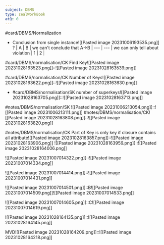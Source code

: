 ```yaml
---
subject: DBMS
type: zealWorkBook
atQ: 0
---
```

#card/DBMS/Normalization


- Conclusion from single instance![[Pasted image 20231006193535.png]]
?
  | A   | B   | we can't conclude that A->B
  | --- | --- | we can only tell about violation
  | 1  | 2   | <!--SR:!2023-12-30,48,308-->


#card/DBMS/normalisation/CK  Find Key![[Pasted image 20231028163523.png]]::![[Pasted image 20231028163539.png]] <!--SR:!2023-12-19,11,253-->

#card/DBMS/normalisation/CK  Number of Keys![[Pasted image 20231028163622.png]]::![[Pasted image 20231028163630.png]] <!--SR:!2023-12-20,12,253-->

- #card/DBMS/normalisation/SK  number of superkeys![[Pasted image 20231028163705.png]]::![[Pasted image 20231028163713.png]] <!--SR:!2023-12-29,21,288-->


#notes/DBMS/normalisation/SK ![[Pasted image 20231006213054.png]]::![[Pasted image 20231006213111.png]] 
#notes/DBMS/normalisation/CK![[Pasted image 20231028163808.png]]::![[Pasted image 20231028163820.png]]

#notes/DBMS/normalisation/CK  Part of Key is only key if closure contains all attribute![[Pasted image 20231028163857.png]]::![[Pasted image 20231028163906.png]] 
![[Pasted image 20231028163956.png]]::![[Pasted image 20231028164006.png]] <!--SR:!2024-01-24,53,308-->

![[Pasted image 20231007014322.png]]::![[Pasted image 20231007014334.png]] <!--SR:!2024-01-15,44,290-->

![[Pasted image 20231007014414.png]]::![[Pasted image 20231007014431.png]] <!--SR:!2024-02-07,67,314-->

![[Pasted image 20231007014501.png]]::B![[Pasted image 20231007014509.png]]![[Pasted image 20231007014533.png]] <!--SR:!2024-01-25,54,314-->

![[Pasted image 20231007014605.png]]::C![[Pasted image 20231007014619.png]] <!--SR:!2024-01-13,42,294-->

![[Pasted image 20231028164135.png]]::![[Pasted image 20231028164145.png]] <!--SR:!2024-02-11,71,308-->

 MVD![[Pasted image 20231028164209.png]]::![[Pasted image 20231028164218.png]] <!--SR:!2023-10-31,2,248-->

